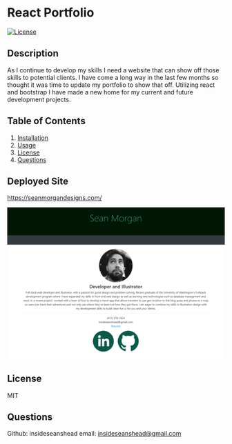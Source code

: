 # React Portfolio
[![License](https://img.shields.io/badge/License-MIT-yellow.svg)](https://opensource.org/licenses/MIT)

## Description
    
As I continue to develop my skills I need a website that can show off those skills to potential clients. I have come a long way in the last few months so thought it was time to update my portfolio to show that off. Utilizing react and bootstrap I have made a new home for my current and future development projects.

## Table of Contents
1. [Installation](#installation)
1. [Usage](#usage)
1. [License](#license)
1. [Questions](#questions)

## Deployed Site
    
https://seanmorgandesigns.com/
    
![Home Page](./assets/portfolio-contact.PNG)

## License
    
MIT
    
## Questions

Github: insideseanshead
email: insideseanshead@gmail.com